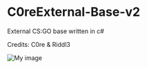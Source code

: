 # C0reExternal-Base-v2
External CS:GO base written in c#

Credits: 
C0re & Riddl3

![My image](https://i.imgur.com/Mvwko4u.jpg)
